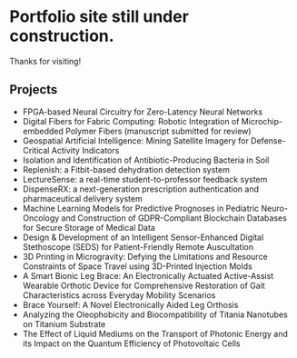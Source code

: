 # Portfolio site still under construction.
Thanks for visiting!


## Projects
- FPGA-based Neural Circuitry for Zero-Latency Neural Networks
-	Digital Fibers for Fabric Computing: Robotic Integration of Microchip-embedded Polymer Fibers (manuscript submitted for review)
-	Geospatial Artificial Intelligence: Mining Satellite Imagery for Defense-Critical Activity Indicators
-	Isolation and Identification of Antibiotic-Producing Bacteria in Soil
-	Replenish: a Fitbit-based dehydration detection system
-	LectureSense: a real-time student-to-professor feedback system
-	DispenseRX: a next-generation prescription authentication and pharmaceutical delivery system
-	Machine Learning Models for Predictive Prognoses in Pediatric Neuro-Oncology and Construction of GDPR-Compliant Blockchain Databases for Secure Storage of Medical Data
-	Design & Development of an Intelligent Sensor-Enhanced Digital Stethoscope (SEDS) for Patient-Friendly Remote Auscultation
-	3D Printing in Microgravity: Defying the Limitations and Resource Constraints of Space Travel using 3D-Printed Injection Molds
-	A Smart Bionic Leg Brace: An Electronically Actuated Active-Assist Wearable Orthotic Device for Comprehensive Restoration of Gait Characteristics across Everyday Mobility Scenarios
-	Brace Yourself: A Novel Electronically Aided Leg Orthosis
-	Analyzing the Oleophobicity and Biocompatibility of Titania Nanotubes on Titanium Substrate
-	The Effect of Liquid Mediums on the Transport of Photonic Energy and its Impact on the Quantum Efficiency of Photovoltaic Cells
